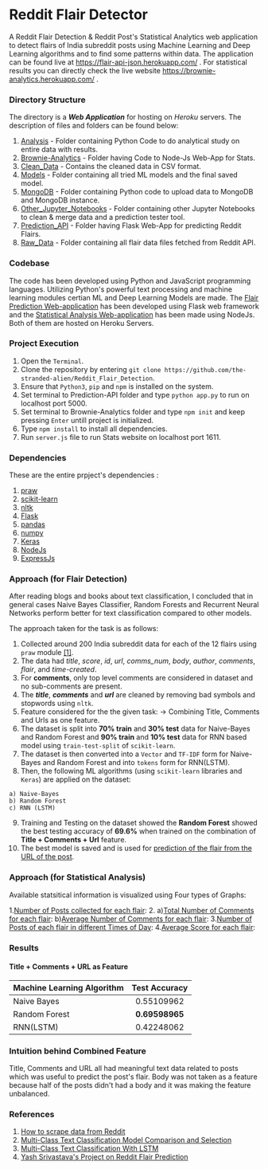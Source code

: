# Reddit Flair Detector

A Reddit Flair Detection & Reddit Post's Statistical Analytics web application to detect flairs of India subreddit posts using Machine Learning and Deep Learning algorithms and to find some patterns within data. The application can be found live at https://flair-api-json.herokuapp.com/ .
For statistical results you can directly check the live website https://brownie-analytics.herokuapp.com/ .

### Directory Structure

The directory is a ***Web Application*** for hosting on *Heroku* servers. The description of files and folders can be found below:

  1. [Analysis](https://github.com/the-stranded-alien/Reddit_Flair_Detection/tree/master/Analysis) - Folder containing Python Code to do analytical study on entire data with results.
  2. [Brownie-Analytics](https://github.com/the-stranded-alien/Reddit_Flair_Detection/tree/master/Brownie-Analytics) - Folder having Code to Node-Js Web-App for Stats.
  3. [Clean_Data](https://github.com/the-stranded-alien/Reddit_Flair_Detection/tree/master/Clean_Data) - Contains the cleaned data in CSV format.
  4. [Models](https://github.com/the-stranded-alien/Reddit_Flair_Detection/tree/master/Models) - Folder containing all tried ML models and the final saved model.
  5. [MongoDB](https://github.com/the-stranded-alien/Reddit_Flair_Detection/tree/master/MongoDB) - Folder containing Python code to upload data to MongoDB and MongoDB instance.
  6. [Other_Jupyter_Notebooks](https://github.com/the-stranded-alien/Reddit_Flair_Detection/tree/master/Other_Jupyter_Notebooks) - Folder containing other Jupyter Notebooks to clean & merge data and a prediction tester tool. 
  7. [Prediction_API](https://github.com/the-stranded-alien/Reddit_Flair_Detection/tree/master/Prediction_API) - Folder having Flask Web-App for predicting Reddit Flairs.
  8. [Raw_Data](https://github.com/the-stranded-alien/Reddit_Flair_Detection/tree/master/Raw_Data) - Folder containing all flair data files fetched from Reddit API.
  
### Codebase

The code has been developed using Python and JavaScript programming languages. Utilizing Python's powerful text processing and machine learning modules certian ML and Deep Learning Models are made. The [Flair Prediction Web-application](https://flair-api-json.herokuapp.com/) has been developed using Flask web framework and the [Statistical Analysis Web-application](https://brownie-analytics.herokuapp.com/) has been made using NodeJs. Both of them are hosted on Heroku Servers.

### Project Execution

  1. Open the `Terminal`.
  2. Clone the repository by entering `git clone https://github.com/the-stranded-alien/Reddit_Flair_Detection`.
  3. Ensure that `Python3`, `pip` and `npm` is installed on the system.
  4. Set terminal to Prediction-API folder and type `python app.py` to run on localhost port 5000.
  5. Set terminal to Brownie-Analytics folder and type `npm init` and keep pressing `Enter` untill project is initialized.
  6. Type `npm install` to install all dependencies. 
  7. Run `server.js` file to run Stats website on localhost port 1611.
  
### Dependencies

These are the entire prpject's dependencies :

  1. [praw](https://praw.readthedocs.io/en/latest/)
  2. [scikit-learn](https://scikit-learn.org/)
  3. [nltk](https://www.nltk.org/)
  4. [Flask](https://palletsprojects.com/p/flask/)
  5. [pandas](https://pandas.pydata.org/)
  6. [numpy](http://www.numpy.org/)
  7. [Keras](https://keras.io/)
  8. [NodeJs](https://nodejs.org/en/)
  9. [ExpressJs](https://expressjs.com/)
  
### Approach (for Flair Detection)

After reading blogs and books about text classification, I concluded that in general cases Naive Bayes Classifier, Random Forests and Recurrent Neural Networks perform better for text classification compared to other models.

The approach taken for the task is as follows:

  1. Collected around 200 India subreddit data for each of the 12 flairs using `praw` module [[1]](http://www.storybench.org/how-to-scrape-reddit-with-python/).
  2. The data had *title*, *score*, *id*, *url*, *comms_num*, *body*, *author*, *comments*, *flair*, and *time-created*.
  3. For **comments**, only top level comments are considered in dataset and no sub-comments are present.
  4. The ***title***, ***comments*** and ***url*** are cleaned by removing bad symbols and stopwords using `nltk`.
  5. Feature considered for the the given task:
    -> Combining Title, Comments and Urls as one feature.
  6. The dataset is split into **70% train** and **30% test** data for Naive-Bayes and Random Forest and **90% train** and **10% test** data for RNN based model using `train-test-split` of `scikit-learn`.
  7. The dataset is then converted into a `Vector` and `TF-IDF` form for Naive-Bayes and Random Forest and into `tokens` form for RNN(LSTM).
  8. Then, the following ML algorithms (using `scikit-learn` libraries and `Keras`) are applied on the dataset:
    
    a) Naive-Bayes
    b) Random Forest
    c) RNN (LSTM)
   9. Training and Testing on the dataset showed the **Random Forest** showed the best testing accuracy of **69.6%** when trained on the combination of **Title + Comments + Url** feature.
   10. The best model is saved and is used for [prediction of the flair from the URL of the post](https://flair-api-json.herokuapp.com/).
      
### Approach (for Statistical Analysis)

Available statsitical information is visualized using Four types of Graphs:
  
  1.[Number of Posts collected for each flair](https://brownie-analytics.herokuapp.com/analytics/stat1.html):
  2.
   a)[Total Number of Comments for each flair](https://brownie-analytics.herokuapp.com/analytics/stat2.html):
   b)[Average Number of Comments for each flair](https://brownie-analytics.herokuapp.com/analytics/stat2.1.html):
  3.[Number of Posts of each flair in different Times of Day](https://brownie-analytics.herokuapp.com/analytics/stat3.html):
  4.[Average Score for each flair](https://brownie-analytics.herokuapp.com/analytics/stat4.html):
    
### Results

#### Title + Comments + URL as Feature

| Machine Learning Algorithm | Test Accuracy     |
| -------------              |:-----------------:|
| Naive Bayes                | 0.55109962      |
| Random Forest              | **0.69598965**  |
| RNN(LSTM)                  | 0.42248062      |


### Intuition behind Combined Feature

Title, Comments and URL all had meaningful text data related to posts which was useful to predict the post's flair. Body was not taken as a feature because half of the posts didn't had a body and it was making the feature unbalanced.

### References

1. [How to scrape data from Reddit](http://www.storybench.org/how-to-scrape-reddit-with-python/)
2. [Multi-Class Text Classification Model Comparison and Selection](https://towardsdatascience.com/multi-class-text-classification-model-comparison-and-selection-5eb066197568)
3. [Multi-Class Text Classification With LSTM](https://towardsdatascience.com/multi-class-text-classification-with-lstm-1590bee1bd17)
4. [Yash Srivastava's Project on Reddit Flair Prediction](https://github.com/radonys/Reddit-Flair-Detector) 

